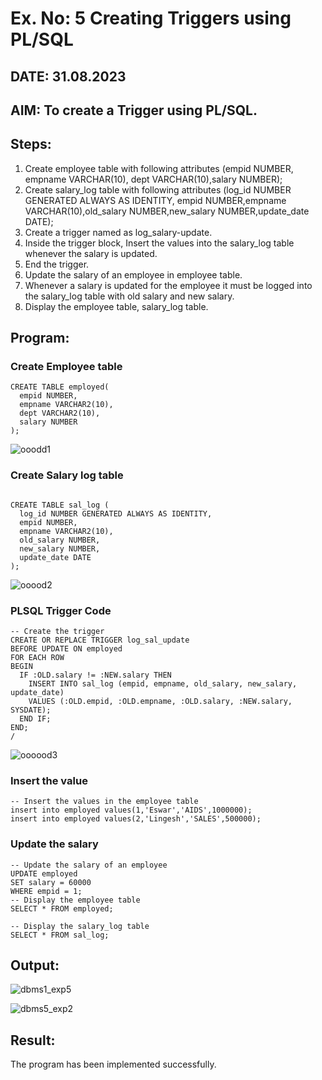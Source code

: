 # Ex. No: 5 Creating Triggers using PL/SQL

## DATE: 31.08.2023

## AIM: To create a Trigger using PL/SQL.

## Steps:
1. Create employee table with following attributes (empid NUMBER, empname VARCHAR(10), dept VARCHAR(10),salary NUMBER);
2. Create salary_log table with following attributes (log_id NUMBER GENERATED ALWAYS AS IDENTITY, empid NUMBER,empname VARCHAR(10),old_salary NUMBER,new_salary NUMBER,update_date DATE);
3. Create a trigger named as log_salary-update.
4. Inside the trigger block, Insert the values into the salary_log table whenever the salary is updated.
5. End the trigger.
6. Update the salary of an employee in employee table.
7. Whenever a salary is updated for the employee it must be logged into the salary_log table with old salary and new salary.
8. Display the employee table, salary_log table.

## Program:

### Create Employee table
```
CREATE TABLE employed(
  empid NUMBER,
  empname VARCHAR2(10),
  dept VARCHAR2(10),
  salary NUMBER
);
```
![ooodd1](https://github.com/Thirukaalathessvarar-S/Ex-No-5-Creating-Triggers-using-PL-SQL/assets/121166390/8eecbd29-24b7-481c-9c03-8ef973a7a5cc)


### Create Salary log table
```

CREATE TABLE sal_log (
  log_id NUMBER GENERATED ALWAYS AS IDENTITY,
  empid NUMBER,
  empname VARCHAR2(10),
  old_salary NUMBER,
  new_salary NUMBER,
  update_date DATE
);
```
![ooood2](https://github.com/Thirukaalathessvarar-S/Ex-No-5-Creating-Triggers-using-PL-SQL/assets/121166390/b2495064-fcd9-4698-9a4c-7971e04e0e90)


### PLSQL Trigger Code
```
-- Create the trigger
CREATE OR REPLACE TRIGGER log_sal_update
BEFORE UPDATE ON employed
FOR EACH ROW
BEGIN
  IF :OLD.salary != :NEW.salary THEN
    INSERT INTO sal_log (empid, empname, old_salary, new_salary, update_date)
    VALUES (:OLD.empid, :OLD.empname, :OLD.salary, :NEW.salary, SYSDATE);
  END IF;
END;
/
```
![oooood3](https://github.com/Thirukaalathessvarar-S/Ex-No-5-Creating-Triggers-using-PL-SQL/assets/121166390/d4481b95-66bd-4dd9-9e92-33eac11e4799)


### Insert the value
```
-- Insert the values in the employee table
insert into employed values(1,'Eswar','AIDS',1000000);
insert into employed values(2,'Lingesh','SALES',500000);
```

### Update the salary
```
-- Update the salary of an employee
UPDATE employed
SET salary = 60000
WHERE empid = 1;
-- Display the employee table
SELECT * FROM employed;

-- Display the salary_log table
SELECT * FROM sal_log;
```

## Output:
![dbms1_exp5](https://github.com/Thirukaalathessvarar-S/Ex-No-5-Creating-Triggers-using-PL-SQL/assets/121166390/f406b622-dcd8-465d-ac31-56162abee902)

![dbms5_exp2](https://github.com/Thirukaalathessvarar-S/Ex-No-5-Creating-Triggers-using-PL-SQL/assets/121166390/7bc39a56-3c44-42e3-9550-b9fcf2610deb)

## Result:
The program has been implemented successfully.
